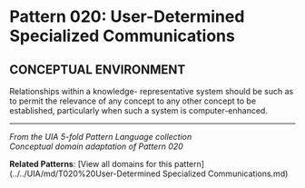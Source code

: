 # Pattern 020: User-Determined Specialized Communications

## CONCEPTUAL ENVIRONMENT

Relationships within a knowledge- representative system should be such as to permit the relevance of any concept to any other concept to be established, particularly when such a system is computer-enhanced.

---

*From the UIA 5-fold Pattern Language collection*  
*Conceptual domain adaptation of Pattern 020*

**Related Patterns**: [View all domains for this pattern](../../UIA/md/T020%20User-Determined Specialized Communications.md)
